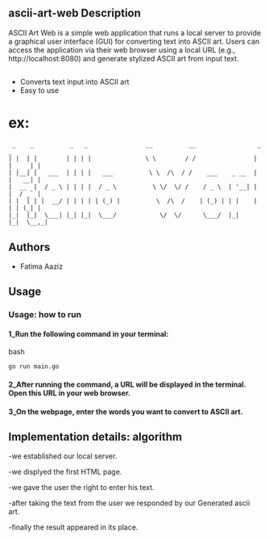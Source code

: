 ## ascii-art-web Description
ASCII Art Web is a simple web application that runs a local server to provide a graphical user interface (GUI) for converting text into ASCII art. Users can access the application via their web browser using a local URL (e.g., http://localhost:8080) and generate stylized ASCII art from input text.


## 
- Converts text input into ASCII art
- Easy to use
# ex:
```
 _    _          _   _                __          __                 _       _  
| |  | |        | | | |               \ \        / /                | |     | | 
| |__| |   ___  | | | |   ___          \ \  /\  / /    ___    _ __  | |   __| | 
|  __  |  / _ \ | | | |  / _ \          \ \/  \/ /    / _ \  | '__| | |  / _` | 
| |  | | |  __/ | | | | | (_) |          \  /\  /    | (_) | | |    | | | (_| | 
|_|  |_|  \___| |_| |_|  \___/            \/  \/      \___/  |_|    |_|  \__,_| 
```
## Authors

- Fatima Aaziz
## Usage
### Usage: how to run
#### 1_Run the following command in your terminal:

bash
```
go run main.go
```
#### 2_After running the command, a URL will be displayed in the terminal. Open this URL in your web browser.

#### 3_On the webpage, enter the words you want to convert to ASCII art.
## Implementation details: algorithm
-we established our local server. 

-we displyed the first HTML  page.

-we gave the user the right to enter his text.

-after taking the text from the user we responded by our Generated ascii art.

-finally the result appeared in its place.




